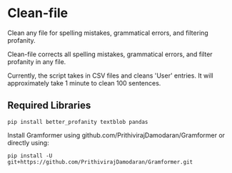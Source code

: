 # Clean-file
Clean any file for spelling mistakes, grammatical errors, and filtering profanity. 

Clean-file corrects all spelling mistakes, grammatical errors, and filter profanity in any file. 

Currently, the script takes in CSV files and cleans 'User' entries. It will approximately take 1 minute to clean 100 sentences.  

## Required Libraries 

    pip install better_profanity textblob pandas

Install Gramformer using github.com/PrithivirajDamodaran/Gramformer or directly using:

    pip install -U git+https://github.com/PrithivirajDamodaran/Gramformer.git

